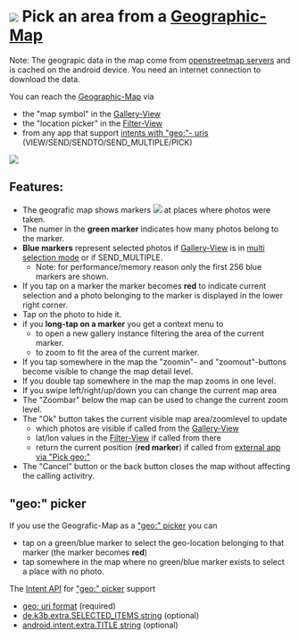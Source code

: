 # ![](https://raw.githubusercontent.com/k3b/AndroFotoFinder/master/wiki/png/s_map.png) Pick an area from a [Geographic-Map](Geographic-Map)

Note: The geograpic data in the map come from [openstreetmap servers](http://www.openstreetmap.org) and is cached on the android device. You need an internet connection to download the data.

You can reach the [Geographic-Map](Geographic-Map) via

* the "map symbol" in the [Gallery-View](Gallery-View)
* the "location picker" in the [Filter-View](Filter-View)
* from any app that support [intents with "geo:"- uris](https://github.com/k3b/AndroFotoFinder/wiki/intentapi) (VIEW/SEND/SENDTO/SEND_MULTIPLE/PICK)

![](https://raw.githubusercontent.com/k3b/AndroFotoFinder/master/wiki/png/SelectArea.png)

## Features:

* The geografic map shows markers ![](https://raw.githubusercontent.com/k3b/AndroFotoFinder/master/app/src/main/res/drawable-mdpi/marker_green.png) at places where photos were taken.
* The numer in the **green marker** indicates how many photos belong to the marker.
* **Blue markers** represent selected photos if [Gallery-View](Gallery-View) is in [multi selection mode](Gallery-View#Multiselection) or if SEND_MULTIPLE.
	* Note: for performance/memory reason only the first 256 blue markers are shown.
* If you tap on a marker the marker becomes **red** to indicate current selection and a photo belonging to the marker is displayed in the lower right corner.
* Tap on the photo to hide it.
* if you **long-tap on a marker** you get a context menu to
	* to open a new gallery instance filtering the area of the current marker.
	* to zoom to fit the area of the current marker.
* If you tap somewhere in the map the "zoomin"- and "zoomout"-buttons become visible to change the map detail level.
* If you double tap somewhere in the map the map zooms in one level.
* If you swipe left/right/up/down you can change the current map area
* The "Zoombar" below the map can be used to change the current zoom level.
* The "Ok" button takes the current visible map area/zoomlevel to update
  * which photos are visible if called from the [Gallery-View](Gallery-View)
  * lat/lon values in the [Filter-View](Filter-View) if called from there
  * return the current position (**red marker**) if called from [external app via "Pick geo:"](https://github.com/k3b/AndroFotoFinder/wiki/intentapi)
* The "Cancel" button or the back button closes the map without affecting the calling activitry.

## <a name='picker'>"geo:" picker</a>

If you use the Geografic-Map as a ["geo:" picker](https://github.com/k3b/AndroFotoFinder/wiki/geographic-map#picker) you can

* tap on a green/blue marker to select the geo-location belonging to that marker (the marker becomes **red**)
* tap somewhere in the map where no green/blue marker exists to select a place with no photo.

The [Intent API](https://github.com/k3b/AndroFotoFinder/wiki/intentapi) for ["geo:" picker](https://github.com/k3b/AndroFotoFinder/wiki/geographic-map#picker) support

* [geo: uri format](intentapi#uri-geo) (required)
* [de.k3b.extra.SELECTED_ITEMS string](intentapi#SelectedItems) (optional)
* [android.intent.extra.TITLE string](intentapi#EXTRA_TITLE) (optional)
